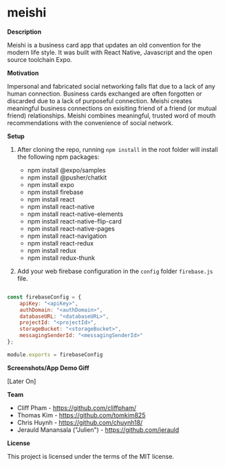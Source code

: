 # meishi

**Description**

Meishi is a business card app that updates an old convention for the modern life style. It was built with React Native, Javascript and the open source toolchain Expo. 

**Motivation**

Impersonal and fabricated social networking falls flat due to a lack of any human connection. Business cards exchanged are often forgotten or discarded due to a lack of purposeful connection. Meishi creates meaningful business connections on exisiting friend of a friend (or mutual friend) relationships. Meishi combines meaningful, trusted word of mouth recommendations with the convenience of social network.

**Setup**

1) After cloning the repo, running `npm install` in the root folder will install the following npm packages:

    * npm install @expo/samples
    * npm install @pusher/chatkit
    * npm install expo
    * npm install firebase
    * npm install react
    * npm install react-native
    * npm install react-native-elements
    * npm install react-native-flip-card
    * npm install react-native-pages
    * npm install react-navigation
    * npm install react-redux
    * npm install redux
    * npm install redux-thunk

2) Add your web firebase configuration in the `config` folder `firebase.js` file.

``` firebase.js

const firebaseConfig = {
    apiKey: "<apiKey>",
    authDomain: "<authDomain>",
    databaseURL: "<databaseURL>",
    projectId: "<projectId>",
    storageBucket: "<storageBucket>",
    messagingSenderId: "<messagingSenderId>"
};
  
module.exports = firebaseConfig

```

**Screenshots/App Demo Giff**

[Later On]

**Team**

* Cliff Pham - https://github.com/cliffpham/
* Thomas Kim - https://github.com/tomkim825
* Chris Huynh - https://github.com/chuynh18/
* Jerauld Manansala ("Julien") - https://github.com/jerauld  

**License**

This project is licensed under the terms of the MIT license.
